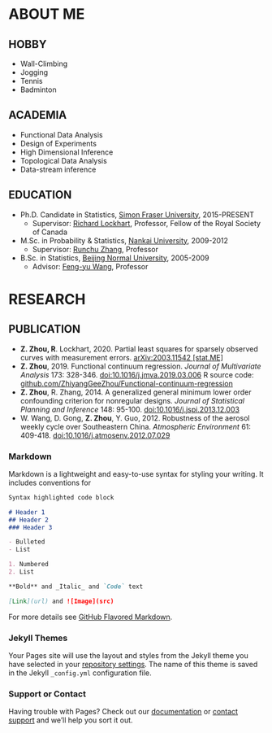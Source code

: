 # ABOUT ME

## HOBBY

- Wall-Climbing
- Jogging
- Tennis
- Badminton

## ACADEMIA

- Functional Data Analysis
- Design of Experiments
- High Dimensional Inference
- Topological Data Analysis
- Data-stream inference

## EDUCATION

- Ph.D. Candidate in Statistics, [Simon Fraser University](http://www.sfu.ca/), 2015-PRESENT
    - Supervisor: [Richard Lockhart](http://people.stat.sfu.ca/~lockhart/), 
    Professor, Fellow of the Royal Society of Canada 
- M.Sc. in Probability & Statistics, [Nankai University](http://english.nankai.edu.cn/), 2009-2012
    - Supervisor: [Runchu Zhang](http://222.30.48.141/~rczhang/), Professor 
- B.Sc. in Statistics, [Beijing Normal University](http://english.bnu.edu.cn/), 2005-2009
    - Advisor: [Feng-yu Wang](http://www.swansea.ac.uk/staff/science/maths/f.y.wang/), Professor 

# RESEARCH

## PUBLICATION

- **Z. Zhou, R**. Lockhart, 2020. Partial least squares for sparsely observed curves with measurement errors.
[arXiv:2003.11542 [stat.ME]](http://arxiv.org/abs/2003.11542)
- **Z. Zhou**, 2019. Functional continuum regression.
_Journal of Multivariate Analysis_ 173: 328-346. 
[doi:10.1016/j.jmva.2019.03.006](http://dx.doi.org/10.1016/j.jmva.2019.03.006)
R source code: 
[github.com/ZhiyangGeeZhou/Functional-continuum-regression](https://github.com/ZhiyangGeeZhou/Functional-continuum-regression)
- **Z. Zhou**, R. Zhang, 2014. A generalized general minimum lower order confounding criterion for nonregular designs.
_Journal of Statistical Planning and Inference_ 148: 95-100. 
[doi:10.1016/j.jspi.2013.12.003](http://dx.doi.org/10.1016/j.jspi.2013.12.003)
- W. Wang, D. Gong, **Z. Zhou**, Y. Guo, 2012. Robustness of the aerosol weekly cycle over Southeastern China.
_Atmospheric Environment_ 61: 409-418. 
[doi:10.1016/j.atmosenv.2012.07.029](http://dx.doi.org/10.1016/j.atmosenv.2012.07.029)


### Markdown

Markdown is a lightweight and easy-to-use syntax for styling your writing. It includes conventions for

```markdown
Syntax highlighted code block

# Header 1
## Header 2
### Header 3

- Bulleted
- List

1. Numbered
2. List

**Bold** and _Italic_ and `Code` text

[Link](url) and ![Image](src)
```

For more details see [GitHub Flavored Markdown](https://guides.github.com/features/mastering-markdown/).

### Jekyll Themes

Your Pages site will use the layout and styles from the Jekyll theme you have selected in your [repository settings](https://github.com/ZhiyangGeeZhou/ZhiyangGeeZhou.github.io/settings). The name of this theme is saved in the Jekyll `_config.yml` configuration file.

### Support or Contact

Having trouble with Pages? Check out our [documentation](https://help.github.com/categories/github-pages-basics/) or [contact support](https://github.com/contact) and we’ll help you sort it out.
